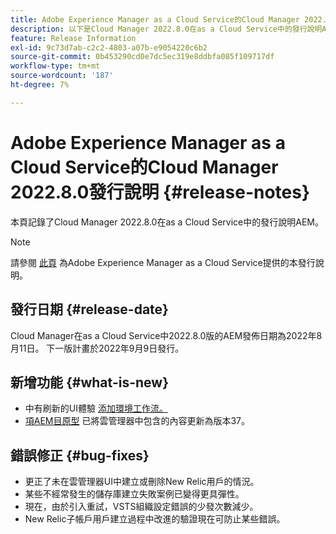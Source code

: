 ```yaml
---
title: Adobe Experience Manager as a Cloud Service的Cloud Manager 2022.8.0發行說明
description: 以下是Cloud Manager 2022.8.0在as a Cloud Service中的發行說明AEM。
feature: Release Information
exl-id: 9c73d7ab-c2c2-4803-a07b-e9054220c6b2
source-git-commit: 0b453290cd0e7dc5ec319e8ddbfa085f109717df
workflow-type: tm+mt
source-wordcount: '187'
ht-degree: 7%

---
```



# Adobe Experience Manager as a Cloud Service的Cloud Manager 2022.8.0發行說明 {#release-notes}

本頁記錄了Cloud Manager 2022.8.0在as a Cloud Service中的發行說明AEM。

>[!NOTE]
>
>請參閱 [此頁](/help/release-notes/release-notes-cloud/release-notes-current.md) 為Adobe Experience Manager as a Cloud Service提供的本發行說明。

## 發行日期 {#release-date}

Cloud Manager在as a Cloud Service中2022.8.0版的AEM發佈日期為2022年8月11日。 下一版計畫於2022年9月9日發行。

## 新增功能 {#what-is-new}

* 中有刷新的UI體驗 [添加環境工作流。](/help/implementing/cloud-manager/manage-environments.md)
* [項AEM目原型](https://experienceleague.adobe.com/docs/experience-manager-core-components/using/developing/archetype/overview.html) 已將雲管理器中包含的內容更新為版本37。

## 錯誤修正 {#bug-fixes}

* 更正了未在雲管理器UI中建立或刪除New Relic用戶的情況。
* 某些不經常發生的儲存庫建立失敗案例已變得更具彈性。
* 現在，由於引入重試，VSTS組織設定錯誤的少發次數減少。
* New Relic子帳戶用戶建立過程中改進的驗證現在可防止某些錯誤。
